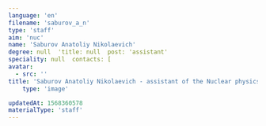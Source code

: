 ```yaml
---
language: 'en'
filename: 'saburov_a_n'
type: 'staff'
aim: 'nuc'
name: 'Saburov Anatoliy Nikolaevich'
degree: null  'title: null  post: 'assistant'
speciality: null  contacts: [
avatar:
  - src: ''
title: 'Saburov Anatoliy Nikolaevich - assistant of the Nuclear physics Department'
    type: 'image'

updatedAt: 1568360578
materialType: 'staff'
---
```


